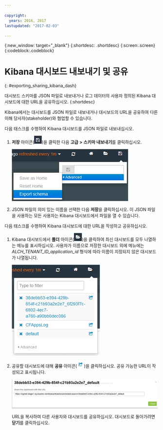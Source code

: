 ```yaml
---

copyright:
  years: 2016, 2017
lastupdated: "2017-02-03"

---
```


{:new_window: target="_blank"}
{:shortdesc: .shortdesc}
{:screen:.screen}
{:codeblock:.codeblock}


# Kibana 대시보드 내보내기 및 공유
{: #exporting_sharing_kibana_dash}

대시보드 스키마를 JSON 파일로 내보내거나 로그 데이터의 사용자 정의된 Kibana 대시보드에 대한 URL을 공유하십시오.
{:shortdesc}

Kibana에서는 대시보드를 JSON 파일로 내보내거나 대시보드의 URL을 공유하여 다른 이해 당사자(stakeholder)와 협업할 수 있습니다.

다음 태스크를 수행하여 Kibana 대시보드를 JSON 파일로 내보내십시오.

1. **저장** 아이콘(![저장 아이콘](images/logging_save.jpg "저장 아이콘"))을 클릭한 다음 **고급** **>** **스키마 내보내기**를 클릭하십시오.

    ![대시보드를 JSON 파일로 내보내기](images/logging_export_json.jpg "대시보드를 JSON 파일로 내보내기")

2. JSON 파일의 의미 있는 이름을 선택한 다음 **저장**을 클릭하십시오. 이 JSON 파일을 사용하는 모든 사용자는 Kibana 대시보드에서 파일을 열 수 있습니다. 

다음 태스크를 수행하여 Kibana 대시보드에 대한 URL을 작성하고 공유하십시오.

1. Kibana 대시보드에서 **폴더** 아이콘(![폴더 아이콘](images/logging_folder.jpg "폴더 아이콘"))을 클릭하여 최신 대시보드를 모두 나열하는 메뉴를 표시하십시오. 사용자가 이름으로 저장한 대시보드 외에 메뉴에는 *ALCH_TENANT_ID_application_id* 형식에 따라 이름이 지정되지 않은 대시보드가 나열됩니다. 

    ![대시보드 목록](images/logging_list_of_dashboards.jpg "대시보드 목록")

2. 공유할 대시보드에 대해 **공유** 아이콘(![공유 아이콘](images/logging_create_url.jpg "공유 아이콘"))을 클릭하십시오. 공유 가능한 URL이 작성되고 표시됩니다. 

    ![공유 가능 URL 분할창](images/logging_shareable_link_popup.jpg "공유 가능 URL 분할창")

    URL을 복사하여 다른 사용자와 대시보드를 공유하십시오. 대시보드로 돌아가려면 **닫기**를 클릭하십시오.
